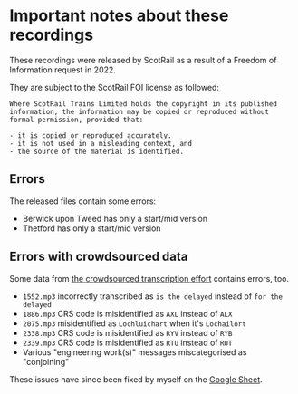 # Important notes about these recordings

These recordings were released by ScotRail as a result of a Freedom of Information request in 2022.

They are subject to the ScotRail FOI license as followed:

```
Where ScotRail Trains Limited holds the copyright in its published information, the information may be copied or reproduced without formal permission, provided that:

- it is copied or reproduced accurately.
- it is not used in a misleading context, and
- the source of the material is identified.
```

## Errors

The released files contain some errors:

- Berwick upon Tweed has only a start/mid version
- Thetford has only a start/mid version

## Errors with crowdsourced data

Some data from [the crowdsourced transcription effort](https://github.com/matteason/scotrail-announcements-june-2022) contains errors, too.

- `1552.mp3` incorrectly transcribed as `is the delayed` instead of `for the delayed`
- `1886.mp3` CRS code is misidentified as `AXL` instead of `ALX`
- `2075.mp3` misidentified as `Lochluichart` when it's `Lochailort`
- `2338.mp3` CRS code is misidentified as `RYV` instead of `RYB`
- `2339.mp3` CRS code is misidentified as `RTU` instead of `RUT`
- Various "engineering work(s)" messages miscategorised as "conjoining"

These issues have since been fixed by myself on the
[Google Sheet](https://docs.google.com/spreadsheets/d/1jAtNLBXLYwTraaC_IGAAs53jJWWEQUtFrocS5jW31JM/edit?usp=sharing).
